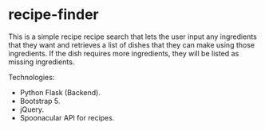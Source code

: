 # recipe-finder

This is a simple recipe recipe search that lets the user input any ingredients that they want and retrieves a list of dishes that they can make using those ingredients. If the dish requires more ingredients, they will be listed as missing ingredients.

Technologies:
- Python Flask (Backend).
- Bootstrap 5.
- jQuery.
- Spoonacular API for recipes.
